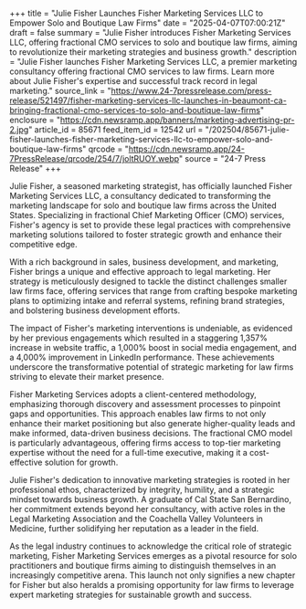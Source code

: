 +++
title = "Julie Fisher Launches Fisher Marketing Services LLC to Empower Solo and Boutique Law Firms"
date = "2025-04-07T07:00:21Z"
draft = false
summary = "Julie Fisher introduces Fisher Marketing Services LLC, offering fractional CMO services to solo and boutique law firms, aiming to revolutionize their marketing strategies and business growth."
description = "Julie Fisher launches Fisher Marketing Services LLC, a premier marketing consultancy offering fractional CMO services to law firms. Learn more about Julie Fisher's expertise and successful track record in legal marketing."
source_link = "https://www.24-7pressrelease.com/press-release/521497/fisher-marketing-services-llc-launches-in-beaumont-ca-bringing-fractional-cmo-services-to-solo-and-boutique-law-firms"
enclosure = "https://cdn.newsramp.app/banners/marketing-advertising-pr-2.jpg"
article_id = 85671
feed_item_id = 12542
url = "/202504/85671-julie-fisher-launches-fisher-marketing-services-llc-to-empower-solo-and-boutique-law-firms"
qrcode = "https://cdn.newsramp.app/24-7PressRelease/qrcode/254/7/joltRUOY.webp"
source = "24-7 Press Release"
+++

<p>Julie Fisher, a seasoned marketing strategist, has officially launched Fisher Marketing Services LLC, a consultancy dedicated to transforming the marketing landscape for solo and boutique law firms across the United States. Specializing in fractional Chief Marketing Officer (CMO) services, Fisher's agency is set to provide these legal practices with comprehensive marketing solutions tailored to foster strategic growth and enhance their competitive edge.</p><p>With a rich background in sales, business development, and marketing, Fisher brings a unique and effective approach to legal marketing. Her strategy is meticulously designed to tackle the distinct challenges smaller law firms face, offering services that range from crafting bespoke marketing plans to optimizing intake and referral systems, refining brand strategies, and bolstering business development efforts.</p><p>The impact of Fisher's marketing interventions is undeniable, as evidenced by her previous engagements which resulted in a staggering 1,357% increase in website traffic, a 1,000% boost in social media engagement, and a 4,000% improvement in LinkedIn performance. These achievements underscore the transformative potential of strategic marketing for law firms striving to elevate their market presence.</p><p>Fisher Marketing Services adopts a client-centered methodology, emphasizing thorough discovery and assessment processes to pinpoint gaps and opportunities. This approach enables law firms to not only enhance their market positioning but also generate higher-quality leads and make informed, data-driven business decisions. The fractional CMO model is particularly advantageous, offering firms access to top-tier marketing expertise without the need for a full-time executive, making it a cost-effective solution for growth.</p><p>Julie Fisher's dedication to innovative marketing strategies is rooted in her professional ethos, characterized by integrity, humility, and a strategic mindset towards business growth. A graduate of Cal State San Bernardino, her commitment extends beyond her consultancy, with active roles in the Legal Marketing Association and the Coachella Valley Volunteers in Medicine, further solidifying her reputation as a leader in the field.</p><p>As the legal industry continues to acknowledge the critical role of strategic marketing, Fisher Marketing Services emerges as a pivotal resource for solo practitioners and boutique firms aiming to distinguish themselves in an increasingly competitive arena. This launch not only signifies a new chapter for Fisher but also heralds a promising opportunity for law firms to leverage expert marketing strategies for sustainable growth and success.</p>